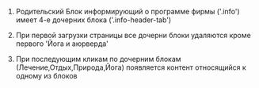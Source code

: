 1. Родительский Блок информирующий о программе фирмы ('.info') имеет 4-е дочерних блока ('.info-header-tab') 

2. При первой загрузки страницы все дочерни блоки удаляются кроме первого 'Йога и аюрверда'

3. При последующим кликам по дочерним блокам (Лечение,Отдых,Природа,Йога) появляется контент относящийся к одному из блоков